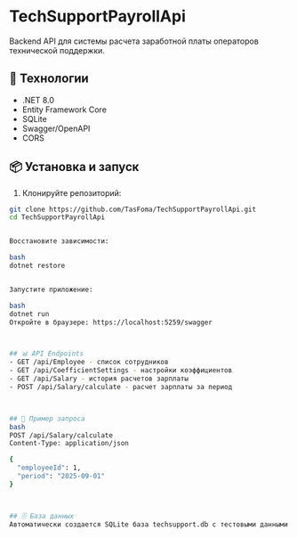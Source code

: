 # TechSupportPayrollApi 

Backend API для системы расчета заработной платы операторов технической поддержки.

## 🚀 Технологии

- .NET 8.0
- Entity Framework Core
- SQLite
- Swagger/OpenAPI
- CORS



## 📦 Установка и запуск

1. Клонируйте репозиторий:
```bash
git clone https://github.com/TasFoma/TechSupportPayrollApi.git
cd TechSupportPayrollApi


Восстановите зависимости:

bash
dotnet restore


Запустите приложение:

bash
dotnet run
Откройте в браузере: https://localhost:5259/swagger



## 📊 API Endpoints
- GET /api/Employee - список сотрудников
- GET /api/CoefficientSettings - настройки коэффициентов
- GET /api/Salary - история расчетов зарплаты
- POST /api/Salary/calculate - расчет зарплаты за период



## 🎯 Пример запроса
bash
POST /api/Salary/calculate
Content-Type: application/json

{
  "employeeId": 1,
  "period": "2025-09-01"
}



## 🗄️ База данных
Автоматически создается SQLite база techsupport.db с тестовыми данными.
